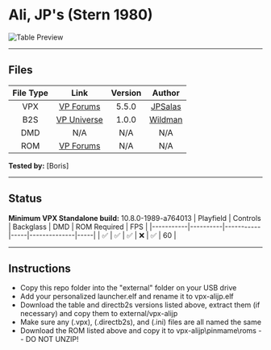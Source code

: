 # Ali, JP's (Stern 1980)

![Table Preview](https://github.com/LegendsUnchained/vpx-standalone-alp4k/blob/main/images/vpx-alijp.jpg)

---

## Files
| File Type | Link | Version | Author |
|:---------:|:----:|:-------:|:------:|
| VPX | [VP Forums](https://www.vpforums.org/index.php?app=downloads&showfile=12902) | 5.5.0 | [JPSalas](https://www.vpforums.org/index.php?showuser=277) |
| B2S | [VP Universe](https://vpuniverse.com/files/file/21356-ali-stern-1980-b2s/) | 1.0.0 | [Wildman](https://vpuniverse.com/profile/5-wildman/) |
| DMD | N/A | N/A | N/A |
| ROM | [VP Forums](https://www.vpforums.org/index.php?app=downloads&showfile=741) | N/A | N/A |

**Tested by:** [Boris]

---

## Status 
**Minimum VPX Standalone build:** 10.8.0-1989-a764013
| Playfield | Controls | Backglass | DMD | ROM Required | FPS | 
|-----------|----------|-----------|-----|--------------|-----|
| :white_check_mark: | :white_check_mark: | :white_check_mark: | :x: | :white_check_mark: | 60 |

---

## Instructions
- Copy this repo folder into the "external" folder on your USB drive
- Add your personalized launcher.elf and rename it to vpx-alijp.elf
- Download the table and directb2s versions listed above, extract them (if necessary) and copy them to external/vpx-alijp
- Make sure any (.vpx), (.directb2s), and (.ini) files are all named the same
- Download the ROM listed above and copy it to vpx-alijp\pinmame\roms -- DO NOT UNZIP!
